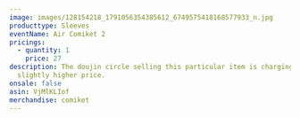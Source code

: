 ```yaml
---
image: images/128154218_1791056354385612_6749575418168577933_n.jpg
producttype: Sleeves
eventName: Air Comiket 2
pricings:
  - quantity: 1
    price: 27
description: The doujin circle selling this particular item is charging a
  slightly higher price.
onsale: false
asin: VjMlKLIof
merchandise: comiket
---
```

